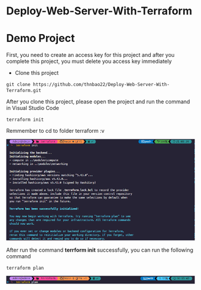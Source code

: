 # Deploy-Web-Server-With-Terraform

# Demo Project

First, you need to create an access key for this project and after you complete this project, you must delete you access key immediately

- Clone this project
```
git clone https://github.com/thnbao22/Deploy-Web-Server-With-Terraform.git
```

After you clone this project, please open the project and run the command in Visual Studio Code
```
terraform init
```
Remmember to cd to folder terraform :v

![ConnectPrivate](images/14.png)



After run the command **terrform init** successfully, you can run the following command
```
terraform plan
```

![ConnectPrivate](images/1.png)